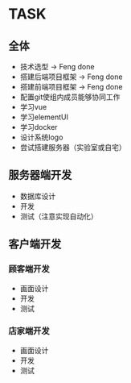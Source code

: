 # TASK
## 全体
- 技术选型 -> Feng done
- 搭建后端项目框架 -> Feng done
- 搭建前端项目框架 -> Feng done
- 配置git使组内成员能够协同工作
- 学习vue
- 学习elementUI
- 学习docker
- 设计系统logo
- 尝试搭建服务器（实验室或自宅）

## 服务器端开发
- 数据库设计
- 开发
- 测试（注意实现自动化）

## 客户端开发
### 顾客端开发
- 画面设计
- 开发
- 测试

### 店家端开发
- 画面设计
- 开发
- 测试
